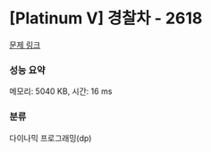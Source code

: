 # [Platinum V] 경찰차 - 2618 

[문제 링크](https://www.acmicpc.net/problem/2618) 

### 성능 요약

메모리: 5040 KB, 시간: 16 ms

### 분류

다이나믹 프로그래밍(dp)

